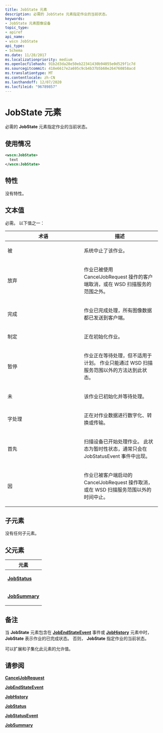 ```yaml
---
title: JobState 元素
description: 必需的 JobState 元素指定作业的当前状态。
keywords:
- JobState 元素图像设备
topic_type:
- apiref
api_name:
- wscn JobState
api_type:
- Schema
ms.date: 11/28/2017
ms.localizationpriority: medium
ms.openlocfilehash: 91b2d3da28e50eb22341430b94055e0d529f1c7d
ms.sourcegitcommit: 418e6617e2a695c9cb4b37b5b60e264760858acd
ms.translationtype: MT
ms.contentlocale: zh-CN
ms.lasthandoff: 12/07/2020
ms.locfileid: "96789857"
---
```

# <a name="jobstate-element"></a>JobState 元素


必需的 **JobState** 元素指定作业的当前状态。

<a name="usage"></a>使用情况
-----

```xml
<wscn:JobState>
  text
</wscn:JobState>
```

<a name="attributes"></a>特性
----------

没有特性。

<a name="text-value"></a>文本值
----------

必需。 以下值之一：

<table>
<colgroup>
<col width="50%" />
<col width="50%" />
</colgroup>
<thead>
<tr class="header">
<th>术语</th>
<th>描述</th>
</tr>
</thead>
<tbody>
<tr class="odd">
<td><p><span id="Aborted"></span><span id="aborted"></span><span id="ABORTED"></span>被</p></td>
<td><p>系统中止了该作业。</p></td>
</tr>
<tr class="even">
<td><p><span id="Canceled"></span><span id="canceled"></span><span id="CANCELED"></span>放弃</p></td>
<td><p>作业已被使用 CancelJobRequest 操作的客户端取消，或在 WSD 扫描服务的范围之外。</p></td>
</tr>
<tr class="odd">
<td><p><span id="Completed"></span><span id="completed"></span><span id="COMPLETED"></span>完成</p></td>
<td><p>作业已完成处理，所有图像数据都已发送到客户端。</p></td>
</tr>
<tr class="even">
<td><p><span id="Creating"></span><span id="creating"></span><span id="CREATING"></span>制定</p></td>
<td><p>正在初始化作业。</p></td>
</tr>
<tr class="odd">
<td><p><span id="Held"></span><span id="held"></span><span id="HELD"></span>暂停</p></td>
<td><p>作业正在等待处理，但不适用于计划。 作业只能通过 WSD 扫描服务范围以外的方法达到此状态。</p></td>
</tr>
<tr class="even">
<td><p><span id="Pending"></span><span id="pending"></span><span id="PENDING"></span>未</p></td>
<td><p>该作业已初始化并等待处理。</p></td>
</tr>
<tr class="odd">
<td><p><span id="Processing"></span><span id="processing"></span><span id="PROCESSING"></span>字处理</p></td>
<td><p>正在对作业数据进行数字化、转换或传输。</p></td>
</tr>
<tr class="even">
<td><p><span id="Started"></span><span id="started"></span><span id="STARTED"></span>首先</p></td>
<td><p>扫描设备已开始处理作业。 此状态为暂时性状态，通常只会在 JobStatusEvent 事件中出现。</p></td>
</tr>
<tr class="odd">
<td><p><span id="Terminating"></span><span id="terminating"></span><span id="TERMINATING"></span>因</p></td>
<td><p>作业已被客户端启动的 CancelJobRequest 操作取消，或在 WSD 扫描服务范围以外的时间中止。</p></td>
</tr>
</tbody>
</table>

 

## <a name="child-elements"></a>子元素


没有任何子元素。

## <a name="parent-elements"></a>父元素


<table>
<colgroup>
<col width="100%" />
</colgroup>
<thead>
<tr class="header">
<th>元素</th>
</tr>
</thead>
<tbody>
<tr class="odd">
<td><p><a href="jobstatus.md" data-raw-source="[&lt;strong&gt;JobStatus&lt;/strong&gt;](jobstatus.md)"><strong>JobStatus</strong></a></p></td>
</tr>
<tr class="even">
<td><p><a href="jobsummary.md" data-raw-source="[&lt;strong&gt;JobSummary&lt;/strong&gt;](jobsummary.md)"><strong>JobSummary</strong></a></p></td>
</tr>
</tbody>
</table>

<a name="remarks"></a>备注
-------

当 **JobState** 元素包含在 [**JobEndStateEvent**](jobendstateevent.md) 事件或 [**JobHistory**](jobhistory2.md) 元素中时， **JobState** 表示作业的已完成状态。 否则， **JobState** 指定作业的当前状态。

可以扩展和子集化此元素的允许值。

## <a name="see-also"></a>请参阅


[**CancelJobRequest**](canceljobrequest.md)

[**JobEndStateEvent**](jobendstateevent.md)

[**JobHistory**](jobhistory2.md)

[**JobStatus**](jobstatus.md)

[**JobStatusEvent**](jobstatusevent.md)

[**JobSummary**](jobsummary.md)

 

 






